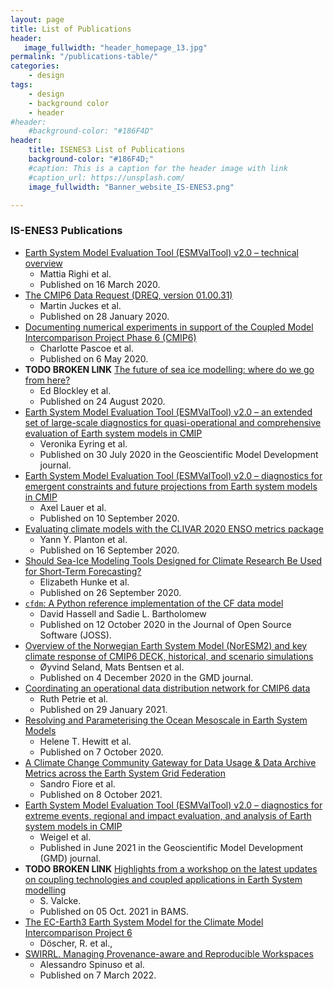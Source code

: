 ```yaml
---
layout: page
title: List of Publications
header:
   image_fullwidth: "header_homepage_13.jpg"
permalink: "/publications-table/"
categories:
    - design
tags:
    - design
    - background color
    - header
#header:
    #background-color: "#186F4D"
header:
    title: ISENES3 List of Publications
    background-color: "#186F4D;"
    #caption: This is a caption for the header image with link
    #caption_url: https://unsplash.com/
    image_fullwidth: "Banner_website_IS-ENES3.png"

---
```


###  IS-ENES3 Publications

- [Earth System Model Evaluation Tool (ESMValTool) v2.0 – technical overview](https://gmd.copernicus.org/articles/13/1179/2020/)
  - Mattia Righi et al.
  - Published on 16 March 2020. 
- [The CMIP6 Data Request (DREQ, version 01.00.31)](https://gmd.copernicus.org/articles/13/201/2020/)
  - Martin Juckes et al.
  - Published on 28 January 2020. 
- [Documenting numerical experiments in support of the Coupled Model Intercomparison Project Phase 6 (CMIP6)](https://gmd.copernicus.org/articles/13/2149/2020/)
  - Charlotte Pascoe et al.
  - Published on 6 May 2020. 
- **TODO BROKEN LINK** [The future of sea ice modelling: where do we go from here?]()
  - Ed Blockley et al.
  - Published on 24 August 2020. 
- [Earth System Model Evaluation Tool (ESMValTool) v2.0 – an extended set of large-scale diagnostics for quasi-operational and comprehensive evaluation of Earth system models in CMIP](https://gmd.copernicus.org/articles/13/3383/2020/)
  - Veronika Eyring et al.
  - Published on 30 July 2020 in the Geoscientific Model Development journal. 
- [Earth System Model Evaluation Tool (ESMValTool) v2.0 – diagnostics for emergent constraints and future projections from Earth system models in CMIP](https://gmd.copernicus.org/articles/13/4205/2020/)
  - Axel Lauer et al.
  - Published on 10 September 2020. 
- [Evaluating climate models with the CLIVAR 2020 ENSO metrics package](https://journals.ametsoc.org/view/journals/bams/102/2/BAMS-D-19-0337.1.xml?tab_body=pdf)
  - Yann Y. Planton et al.
  - Published on 16 September 2020. 
- [Should Sea-Ice Modeling Tools Designed for Climate Research Be Used for Short-Term Forecasting?](https://link.springer.com/article/10.1007/s40641-020-00162-y)
  - Elizabeth Hunke et al.
  - Published on 26 September 2020. 
- [`cfdm`: A Python reference implementation of the CF data model](https://joss.theoj.org/papers/10.21105/joss.02717)
  - David Hassell and Sadie L. Bartholomew
  - Published on 12 October 2020 in the Journal of Open Source Software (JOSS). 
- [Overview of the Norwegian Earth System Model (NorESM2) and key climate response of CMIP6 DECK, historical, and scenario simulations](https://gmd.copernicus.org/articles/13/6165/2020/)
  - Øyvind Seland, Mats Bentsen et al.
  - Published on 4 December 2020 in the GMD journal. 
- [Coordinating an operational data distribution network for CMIP6 data](https://gmd.copernicus.org/articles/14/629/2021/)
  - Ruth Petrie et al.
  - Published on 29 January 2021. 
- [Resolving and Parameterising the Ocean Mesoscale in Earth System Models](https://link.springer.com/article/10.1007/s40641-020-00164-w#Ack1)
  - Helene T. Hewitt et al.
  - Published on 7 October 2020. 
- [A Climate Change Community Gateway for Data Usage & Data Archive Metrics across the Earth System Grid Federation](http://ceur-ws.org/Vol-2975/paper5.pdf)
  - Sandro Fiore et al.
  - Published on 8 October 2021. 
- [Earth System Model Evaluation Tool (ESMValTool) v2.0 – diagnostics for extreme events, regional and impact evaluation, and analysis of Earth system models in CMIP](https://gmd.copernicus.org/articles/14/3159/2021/#top)
  - Weigel et al.
  - Published in June 2021 in the Geoscientific Model Development (GMD) journal. 
- **TODO BROKEN LINK** [Highlights from a workshop on the latest updates on coupling technologies and coupled applications in Earth System modelling]()
  - S. Valcke.
  - Published on 05 Oct. 2021 in BAMS. 
- [The EC-Earth3 Earth System Model for the Climate Model Intercomparison Project 6](https://gmd.copernicus.org/preprints/gmd-2020-446/)
  - Döscher, R. et al., 
- [SWIRRL. Managing Provenance-aware and Reproducible Workspaces](https://direct.mit.edu/dint/article/doi/10.1162/dint_a_00129/109846/SWIRRL-Managing-Provenance-aware-and-Reproducible)
  - Alessandro Spinuso et al.
  - Published on 7 March 2022. 
